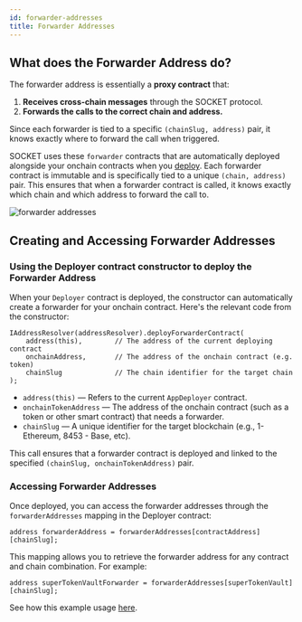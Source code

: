 ```yaml
---
id: forwarder-addresses
title: Forwarder Addresses
---
```


## What does the Forwarder Address do?

The forwarder address is essentially a **proxy contract** that:
1. **Receives cross-chain messages** through the SOCKET protocol.
2. **Forwards the calls to the correct chain and address.**

Since each forwarder is tied to a specific `(chainSlug, address)` pair, it knows exactly where to forward the call when triggered.

SOCKET uses these `forwarder` contracts that are automatically deployed alongside your onchain contracts when you [deploy](/deploy). Each forwarder contract is immutable and is specifically tied to a unique `(chain, address)` pair. This ensures that when a forwarder contract is called, it knows exactly which chain and which address to forward the call to.

<div style={{ display: 'flex', justifyContent: 'center' }}>
    <img src="/img/forwarder-addresses.svg" alt="forwarder addresses" style={{ width: '100%' }} />
</div>

## Creating and Accessing Forwarder Addresses

### Using the Deployer contract constructor to deploy the Forwarder Address

When your `Deployer` contract is deployed, the constructor can automatically create a forwarder for your onchain contract. Here's the relevant code from the constructor:

```solidity
IAddressResolver(addressResolver).deployForwarderContract(
    address(this),        // The address of the current deploying contract
    onchainAddress,       // The address of the onchain contract (e.g. token)
    chainSlug             // The chain identifier for the target chain
);
```

- `address(this)` — Refers to the current `AppDeployer` contract.
- `onchainTokenAddress` — The address of the onchain contract (such as a token or other smart contract) that needs a forwarder.
- `chainSlug` — A unique identifier for the target blockchain (e.g., 1- Ethereum, 8453 - Base, etc).

This call ensures that a forwarder contract is deployed and linked to the specified `(chainSlug, onchainTokenAddress)` pair.

### Accessing Forwarder Addresses

Once deployed, you can access the forwarder addresses through the `forwarderAddresses` mapping in the Deployer contract:

```solidity
address forwarderAddress = forwarderAddresses[contractAddress][chainSlug];
```

This mapping allows you to retrieve the forwarder address for any contract and chain combination. For example:

```solidity
address superTokenVaultForwarder = forwarderAddresses[superTokenVault][chainSlug];
```

See how this example usage [here](/deploy#deploy-multiple-contracts).
